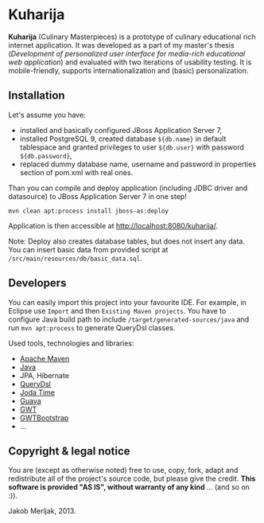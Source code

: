 Kuharija
========
**Kuharija** (Culinary Masterpieces) is a prototype of culinary educational rich internet application. It was developed as a part of my master's thesis (*Development of personalized user interface for media-rich educational web application*) and evaluated with two iterations of usability testing. It is mobile-friendly, supports internationalization and (basic) personalization.


Installation
------------
Let's assume you have:
- installed and basically configured JBoss Application Server 7,
- installed PostgreSQL 9, created database `${db.name}` in default tablespace and granted privileges to user `${db.user}` with password `${db.password}`,
- replaced dummy database name, username and password in properties section of pom.xml with real ones.

Than you can compile and deploy application (including JDBC driver and datasource) to JBoss Application Server 7 in one step!

`mvn clean apt:process install jboss-as:deploy`

Application is then accessible at [http://localhost:8080/kuharija/](http://localhost:8080/kuharija/).

Note: Deploy also creates database tables, but does not insert any data. You can insert basic data from provided script at `/src/main/resources/db/basic_data.sql`.

Developers
------------
You can easily import this project into your favourite IDE. For example, in Eclipse use `Import` and then `Existing Maven projects`. You have to configure Java build path to include `/target/generated-sources/java` and run `mvn apt:process` to generate QueryDsl classes.

Used tools, technologies and libraries:
- [Apache Maven](https://maven.apache.org/)
- [Java](https://www.java.com/)
- JPA, Hibernate
- [QueryDsl](http://www.querydsl.com/)
- [Joda Time](http://www.joda.org/joda-time/)
- [Guava](https://code.google.com/p/guava-libraries/)
- [GWT](http://www.gwtproject.org/)
- [GWTBootstrap](http://gwtbootstrap.github.io/)
- ...

Copyright & legal notice
---------
You are (except as otherwise noted) free to use, copy, fork, adapt and redistribute all of the project's source code, but please give the credit.
**This software is provided "AS IS", without warranty of any kind** ... (and so on :)).


Jakob Merljak, 2013.
